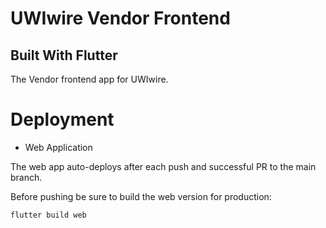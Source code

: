# UWIwire Vendor Frontend
## Built With Flutter

The Vendor frontend app for UWIwire.

# Deployment

- Web Application

The web app auto-deploys after each push and successful PR to the main branch.

Before pushing be sure to build the web version for production:

`flutter build web`
